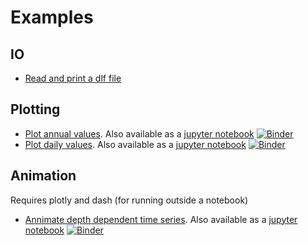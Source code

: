 # Examples

## IO

 * [Read and print a dlf file](io/read_and_print_dlf.py)

## Plotting

 * [Plot annual values](plot/plot_annual_values.py). Also available as a [jupyter notebook](plot/plot_annual_values.ipynb) [![Binder](https://mybinder.org/badge_logo.svg)](https://mybinder.org/v2/gh/daisy-model/daisy-vis/main?labpath=doc%2Fplot%2Fplot_annual_values.ipynb)
 * [Plot daily values](plot/plot_daily_values.py). Also available as a [jupyter notebook](plot/plot_daily_values.ipynb) [![Binder](https://mybinder.org/badge_logo.svg)](https://mybinder.org/v2/gh/daisy-model/daisy-vis/main?labpath=doc%2Fplot%2Fplot_daily_values.ipynb)

## Animation
Requires plotly and dash (for running outside a notebook)

  * [Annimate depth dependent time series](animate/animate_depth_dependent.py). Also available as a [jupyter notebook](animate/animate_depth_dependent.py) [![Binder](https://mybinder.org/badge_logo.svg)](https://mybinder.org/v2/gh/daisy-model/daisy-vis/main?labpath=doc%2Fanimate%2Fanimate_depth_dependent.ipynb)
